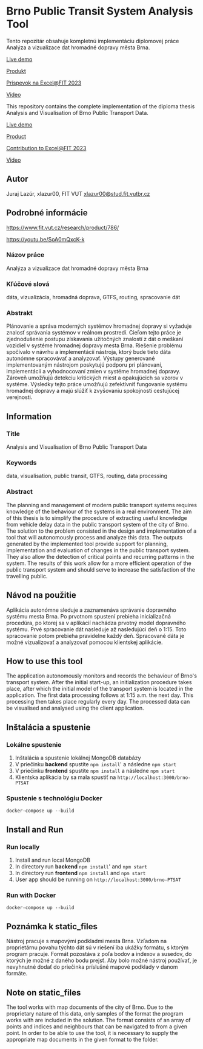 
# Brno Public Transit System Analysis Tool
Tento repozitár obsahuje kompletnú implementáciu diplomovej práce Analýza a vizualizace dat hromadné dopravy města Brna.

[Live demo](lotrando.fit.vutbr.cz/brno-PTSAT/)

[Produkt](https://www.fit.vProduktut.cz/research/product/786/)

[Príspevok na Excel@FIT 2023](https://excel.fit.vutbr.cz/submissions/2023/013/13.pdf)

[Video](https://youtu.be/SoA0mQxcK-k)

This repository contains the complete implementation of the diploma thesis Analysis and Visualisation of Brno Public Transport Data.

[Live demo](lotrando.fit.vutbr.cz/brno-PTSAT/)

[Product](https://www.fit.vProduktut.cz/research/product/786/)

[Contribution to Excel@FIT 2023](https://excel.fit.vutbr.cz/submissions/2023/013/13.pdf)

[Video](https://youtu.be/SoA0mQxcK-k)

## Autor

Juraj Lazúr, xlazur00, FIT VUT
xlazur00@stud.fit.vutbr.cz

## Podrobné informácie

https://www.fit.vut.cz/research/product/786/

https://youtu.be/SoA0mQxcK-k

### Názov práce  

 Analýza a vizualizace dat hromadné dopravy města Brna

### Kľúčové slová

dáta, vizualizácia, hromadná doprava, GTFS, routing, spracovanie dát

### Abstrakt

Plánovanie a správa moderných systémov hromadnej dopravy si vyžaduje znalosť správania systémov v reálnom prostredí. Cieľom tejto práce je zjednodušenie postupu získavania užitočných znalostí z dát o meškaní vozidiel v systéme hromadnej dopravy mesta Brna. Riešenie problému spočívalo v návrhu a implementácií nástroja, ktorý bude tieto dáta autonómne spracovávať a analyzovať. Výstupy generované implementovaným nástrojom poskytujú podporu pri plánovaní, implementácií a vyhodnocovaní zmien v systéme hromadnej dopravy. Zároveň umožňujú detekciu kritických miest a opakujúcich sa vzorov v systéme. Výsledky tejto práce umožňujú zefektívniť fungovanie systému hromadnej dopravy a majú slúžiť k zvyšovaniu spokojnosti cestujúcej verejnosti.

## Information

### Title

Analysis and Visualisation of Brno Public Transport Data

### Keywords

data, visualisation, public transit, GTFS, routing, data processing

### Abstract

The planning and management of modern public transport systems requires knowledge of the behaviour of the systems in a real environment. The aim of this thesis is to simplify the procedure of extracting useful knowledge from vehicle delay data in the public transport system of the city of Brno. The solution to the problem consisted in the design and implementation of a tool that will autonomously process and analyze this data. The outputs generated by the implemented tool provide support for planning, implementation and evaluation of changes in the public transport system. They also allow the detection of critical points and recurring patterns in the system. The results of this work allow for a more efficient operation of the public transport system and should serve to increase the satisfaction of the travelling public.

## Návod na použitie

Aplikácia autonómne sleduje a zaznamenáva správanie dopravného systému mesta Brna. Po prvotnom spustení prebieha inicializačná procedúra, po ktorej sa v aplikácií nachádza prvotný model dopravného systému. Prvé spracovanie dát nasleduje až nasledujúci deň o 1:15. Toto spracovanie potom prebieha pravidelne každý deň. Spracované dáta je možné vizualizovať a analyzovať pomocou klientskej aplikácie.

## How to use this tool

The application autonomously monitors and records the behaviour of Brno's transport system. After the initial start-up, an initialization procedure takes place, after which the initial model of the transport system is located in the application. The first data processing follows at 1:15 a.m. the next day. This processing then takes place regularly every day. The processed data can be visualised and analysed using the client application.

## Inštalácia a spustenie

### Lokálne spustenie

 1. Inštalácia a spustenie lokálnej MongoDB databázy
 2. V priečinku **backend** spustite `npm install`' a následne `npm start`
 3. V priečinku **frontend** spustite `npm install` a následne `npm start`
 5. Klientska aplikácia by sa mala spustiť na `http://localhost:3000/brno-PTSAT`

### Spustenie s technológiu Docker

    docker-compose up --build

## Install and Run

### Run locally

 1. Install and run local MongoDB
 2. In directory run **backend** `npm install`' and `npm start`
 3. In directory run **frontend** `npm install` and `npm start`
 4. User app should be running on `http://localhost:3000/brno-PTSAT`

### Run with Docker

    docker-compose up --build

## Poznámka k static_files

Nástroj pracuje s mapovými podkladmi mesta Brna. Vzľadom na proprietárnu povahu týchto dát sú v riešení iba ukážky formátu, s ktorým program pracuje. Formát pozostáva z poľa bodov a indexov a susedov, do ktorých je možné z daného bodu prejsť. Aby bolo možné nástroj používať, je nevyhnutné dodať do priečinka príslušné mapové podklady v danom formáte.

## Note on static_files

The tool works with map documents of the city of Brno. Due to the proprietary nature of this data, only samples of the format the program works with are included in the solution. The format consists of an array of points and indices and neighbours that can be navigated to from a given point. In order to be able to use the tool, it is necessary to supply the appropriate map documents in the given format to the folder.

